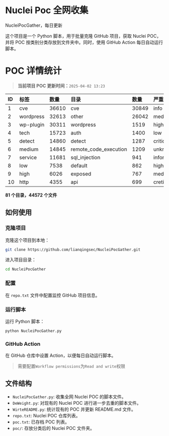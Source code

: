 # Nuclei Poc 全网收集
NucleiPocGather，每日更新

这个项目是一个 Python 脚本，用于批量克隆 GitHub 项目，获取 Nuclei POC，并将 POC 按类别分类存放到文件夹中。同时，使用 GitHub Action 每日自动运行脚本。
# POC 详情统计

> **当前项目 POC 更新时间：**`2025-04-02 13:23`

| ID | 标签      | 数量 | 目录       | 数量 | 严重性   | 数量 |
|:---| :-------- | :--- | :--------- | :--- | :------- | :--- |
| 1 | cve | 36610 | cve | 30849 | info | 21633 |
| 2 | wordpress | 32613 | other | 26042 | medium | 20922 |
| 3 | wp-plugin | 30311 | wordpress | 1519 | high | 13276 |
| 4 | tech | 15723 | auth | 1400 | low | 8946 |
| 5 | detect | 14860 | detect | 1287 | critical | 6994 |
| 6 | medium | 14845 | remote_code_execution | 1209 | unknown | 90 |
| 7 | service | 11681 | sql_injection | 941 | informative | 16 |
| 8 | low | 7538 | default | 862 | hight | 16 |
| 9 | high | 6026 | exposed | 767 | meduim | 5 |
| 10 | http | 4355 | api | 699 | cretical | 2 |

**81 个目录，44572 个文件**
## 如何使用

### 克隆项目

克隆这个项目到本地：

```bash
git clone https://github.com/lianqingsec/NucleiPocGather.git
```

进入项目目录：

```bash
cd NucleiPocGather
```

### 配置

在 `repo.txt` 文件中配置监控 GitHub 项目信息。

### 运行脚本

运行 Python 脚本：

```bash
python NucleiPocGather.py
```

### GitHub Action

在 GitHub 仓库中设置 Action，以便每日自动运行脚本。

> 需要配置`Workflow permissions`为`Read and write`权限

## 文件结构

- `NucleiPocGather.py`: 收集全网 Nuclei POC 的脚本文件。
- `DeWeight.py`: 对现有的 Nuclei POC 进行进一步去重的脚本文件。
- `WirteREADME.py`: 统计现有的 POC 并更新 README.md 文件。
- `repo.txt`: Nuclei POC 仓库列表。
- `poc.txt`: 已存档 POC 列表。
- `poc/`: 存放分类后的 Nuclei POC 文件夹。

